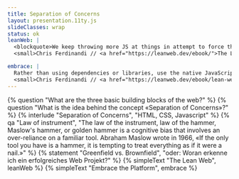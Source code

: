 ```yaml
---
title: Separation of Concerns
layout: presentation.11ty.js
slideClasses: wrap
status: ok
leanWeb: |
  <blockquote>We keep throwing more JS at things in attempt to force the control we get in the backend onto the front end. But that’s not how it works. Trying to fight the nature of the medium is the source of a lot of the pain with modern web development.</blockquote>
  <small>Chris Ferdinandi // <a href="https://leanweb.dev/ebook/">The Lean Web</a></small>

embrace: |
  Rather than using dependencies or libraries, use the native JavaScript methods and Browser APIs that are baked right in for free whenever you can.<br>
  <small>Chris Ferdinandi // <a href="https://leanweb.dev/ebook/lean-web-principles/#principle-1-embrace-the-platform">Lean Web Principles</a></small>
---
```


{% question "What are the three basic building blocks of the web?" %}
{% question "What is the idea behind the concept «Separation of Concerns»?" %}
{% interlude "Separation of Concerns", "HTML, CSS, Javascript" %}
{% qa "Law of instrument", "The law of the instrument, law of the hammer, Maslow's hammer, or golden hammer is a cognitive bias that involves an over-reliance on a familiar tool. Abraham Maslow wrote in 1966, «If the only tool you have is a hammer, it is tempting to treat everything as if it were a nail.»" %}
{% statement "Greenfield vs. Brownfield", "oder: Woran erkenne ich ein erfolgreiches Web Projekt?" %}
{% simpleText "The Lean Web", leanWeb %}
{% simpleText "Embrace the Platform", embrace %}



